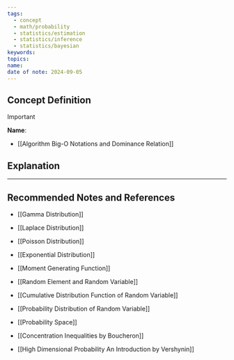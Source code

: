 ```yaml
---
tags:
  - concept
  - math/probability
  - statistics/estimation
  - statistics/inference
  - statistics/bayesian
keywords: 
topics: 
name: 
date of note: 2024-09-05
---
```


## Concept Definition

>[!important]
>**Name**: 



- [[Algorithm Big-O Notations and Dominance Relation]]

## Explanation





-----------
##  Recommended Notes and References


- [[Gamma Distribution]]
- [[Laplace Distribution]]
- [[Poisson Distribution]]
- [[Exponential Distribution]]

- [[Moment Generating Function]]
- [[Random Element and Random Variable]]
- [[Cumulative Distribution Function of Random Variable]]
- [[Probability Distribution of Random Variable]]
- [[Probability Space]]


- [[Concentration Inequalities by Boucheron]]
- [[High Dimensional Probability An Introduction by Vershynin]]